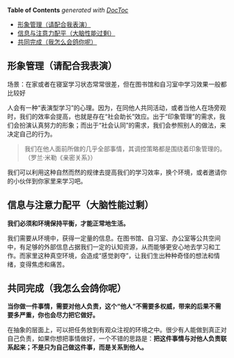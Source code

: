 <!-- START doctoc generated TOC please keep comment here to allow auto update -->
<!-- DON'T EDIT THIS SECTION, INSTEAD RE-RUN doctoc TO UPDATE -->
**Table of Contents**  *generated with [DocToc](https://github.com/thlorenz/doctoc)*

- [形象管理（请配合我表演）](#%E5%BD%A2%E8%B1%A1%E7%AE%A1%E7%90%86%E8%AF%B7%E9%85%8D%E5%90%88%E6%88%91%E8%A1%A8%E6%BC%94)
- [信息与注意力配平（大脑性能过剩）](#%E4%BF%A1%E6%81%AF%E4%B8%8E%E6%B3%A8%E6%84%8F%E5%8A%9B%E9%85%8D%E5%B9%B3%E5%A4%A7%E8%84%91%E6%80%A7%E8%83%BD%E8%BF%87%E5%89%A9)
- [共同完成（我怎么会鸽你呢）](#%E5%85%B1%E5%90%8C%E5%AE%8C%E6%88%90%E6%88%91%E6%80%8E%E4%B9%88%E4%BC%9A%E9%B8%BD%E4%BD%A0%E5%91%A2)

<!-- END doctoc generated TOC please keep comment here to allow auto update -->

## 形象管理（请配合我表演）

场景：在家或者在寝室学习状态常常很差，但在图书馆和自习室中学习效果一般都比较好

人会有一种“表演型学习”的心理。因为，在同他人共同活动，或者当他人在场旁观时，我们的效率会提高，也就是存在“社会助长”效应。出于“印象管理”的需求，我们会扮演认真努力的形象；而出于“社会认同”的需求，我们会参照别人的做法，来决定自己的行为。

> 我们在他人面前所做的几乎全部事情，其调控策略都是围绕着印象管理的。（罗兰·米勒《亲密关系》）

我们可以利用这种自然而然的规律去提高我们的学习效率，换个环境，或者邀请你的小伙伴到你家里来学习吧。

## 信息与注意力配平（大脑性能过剩）

**我们必须和环境保持平衡，才能正常地生活。**

我们需要从环境中，获得一定量的信息。在图书馆、自习室、办公室等公共空间中，有足够的外部信息占据我们一定的认知资源，从而能够更安心地去学习和工作。而家里这种真空环境，会造成“感觉剥夺”，让我们生出种种奇怪的想法和情绪，变得焦虑和痛苦。

## 共同完成（我怎么会鸽你呢）

**当你做一件事情，需要对他人负责，这个“他人”不需要多权威，带来的后果不需要多严重，你也会尽力把它做好。**

在抽象的层面上，可以把任务放到有观众注视的环境之中。很少有人能做到真正对自己负责，如果你想把事情做好，一个不错的思路是：**把这件事情与对他人负责联系起来；不是只为自己做这件事，而是关系到他人。**
